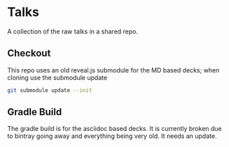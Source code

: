 # Talks

A collection of the raw talks in a shared repo.


## Checkout

This repo uses an old reveal.js submodule for the MD based decks; when cloning use the submodule update

```bash
git submodule update --init
```


## Gradle Build

The gradle build is for the asciidoc based decks. It is currently broken due to bintray going away and everything being very old. It needs an update.

